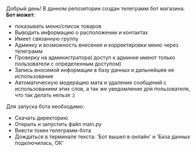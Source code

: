 Добрый день!
В данном репозитории создан телеграмм бот магазина.
**Бот может**: 
- показывать меню/список товаров
- Выводить информацию о расположении и контактах
- Имеет связанную группу
- Админку и возможность внесения и корректировки меню через телеграмм
- Проверку на администратора( доступ к админке имеют только пользователи с определенным доступом)
- Запись вносимой информации в базу данных и дальнейшее ее использование
- Автоматическую модерацию мата и удаление сообщений с использованием этих слов, а так же уведомление для пользователя, что так делать нельзя :)

Для запуска бота необходимо:
- Скачать директорию
- Открыть и запустить файл main.py
- Внести токен телеграмм-бота
- Дождаться в терминале текста: 'Бот вышел в онлайн' и 'База данных подключилась, ОК'
